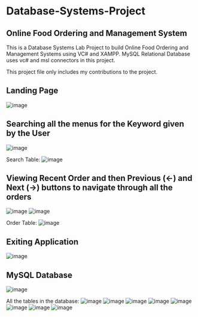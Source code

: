 # Database-Systems-Project
## Online Food Ordering and Management System

This is a Database Systems Lab Project to build Online Food Ordering and Management Systems using VC# and XAMPP. MySQL Relational Database uses vc# and msl connectors in this project.

This project file only includes my contributions to the project.

## Landing Page
![image](https://github.com/harshita2234/Database-Systems-Project/assets/97393648/ba026b29-856b-4bbc-87a8-5699bae805ec)

## Searching all the menus for the Keyword given by the User
![image](https://github.com/harshita2234/Database-Systems-Project/assets/97393648/970f4e72-ca1b-4bfd-952d-9603e442cf12)

Search Table:
![image](https://github.com/harshita2234/Database-Systems-Project/assets/97393648/050e38a6-db42-40ab-82c7-549f52c03648)

## Viewing Recent Order and then Previous (<-) and Next (->) buttons to navigate through all the orders
![image](https://github.com/harshita2234/Database-Systems-Project/assets/97393648/1dd0e943-e4d6-4b20-8d68-846505bbd7e2)
![image](https://github.com/harshita2234/Database-Systems-Project/assets/97393648/3549692c-86eb-407e-b25f-b5d3f786b421)

Order Table:
![image](https://github.com/harshita2234/Database-Systems-Project/assets/97393648/84a3fb43-14e6-4cd1-9564-b85e6b62fd38)

## Exiting Application
![image](https://github.com/harshita2234/Database-Systems-Project/assets/97393648/31d4753d-9929-4361-9807-bf74c8ffd310)


## MySQL Database
![image](https://github.com/harshita2234/Database-Systems-Project/assets/97393648/6579a55b-103a-465a-8aea-99dbd42a3b3c)

All the tables in the database:
![image](https://github.com/harshita2234/Database-Systems-Project/assets/97393648/b2760b94-36d3-400b-b154-a70e05a30558)
![image](https://github.com/harshita2234/Database-Systems-Project/assets/97393648/01986daf-c378-4c77-a95b-cb64535109a5)
![image](https://github.com/harshita2234/Database-Systems-Project/assets/97393648/8b762087-ac56-4a8b-882f-27577661703b)
![image](https://github.com/harshita2234/Database-Systems-Project/assets/97393648/2c95ffee-8c14-4b8a-9716-10c7ce45fcc9)
![image](https://github.com/harshita2234/Database-Systems-Project/assets/97393648/f2d2743f-ce83-4e82-a8dd-add434b51342)
![image](https://github.com/harshita2234/Database-Systems-Project/assets/97393648/99e9fa5d-0a2b-4321-bceb-570f66054c60)
![image](https://github.com/harshita2234/Database-Systems-Project/assets/97393648/1ad00f27-432c-48a3-8b14-43da8e0a9743)
![image](https://github.com/harshita2234/Database-Systems-Project/assets/97393648/a72393a7-023f-41c1-8d33-390c0cae9421)















